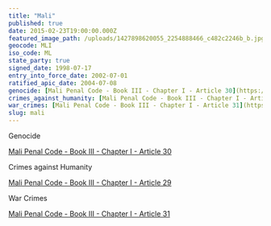 ```yaml
---
title: "Mali"
published: true
date: 2015-02-23T19:00:00.000Z
featured_image_path: /uploads/1427898620055_2254888466_c482c2246b_b.jpg
geocode: MLI
iso_code: ML
state_party: true
signed_date: 1998-07-17
entry_into_force_date: 2002-07-01
ratified_apic_date: 2004-07-08
genocide: [Mali Penal Code - Book III - Chapter I - Article 30](https://iccdb.hrlc.net/data/doc/319/)
crimes_against_humanity: [Mali Penal Code - Book III - Chapter I - Article 29](https://iccdb.hrlc.net/data/doc/319/)
war_crimes: [Mali Penal Code - Book III - Chapter I - Article 31](https://iccdb.hrlc.net/data/doc/319/)
slug: mali
---
```

Genocide

[Mali Penal Code - Book III - Chapter I - Article 30](https://iccdb.hrlc.net/data/doc/319/)

Crimes against Humanity

[Mali Penal Code - Book III - Chapter I - Article 29](https://iccdb.hrlc.net/data/doc/319/)

War Crimes

[Mali Penal Code - Book III - Chapter I - Article 31](https://iccdb.hrlc.net/data/doc/319/)

